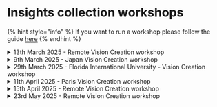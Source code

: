 # Insights collection workshops

{% hint style="info" %}
If you want to run a workshop please follow the guide [here](run-a-workshop.md)
{% endhint %}

<details>

<summary>13th March 2025 - Remote Vision Creation workshop</summary>

* [Session recording](https://drive.google.com/file/d/1UvL5tqy7C8tZbROvBCFcRE2JF90OEU3V/view?usp=sharing)&#x20;
* [Miro board](https://miro.com/app/board/uXjVIRD9358=/)

</details>

<details>

<summary>9th March 2025 - Japan Vision Creation workshop</summary>

* [Notes](https://product.cardano.intersectmbo.org/docs/workshops/japan-mar-2025)

</details>

<details>

<summary>29th March 2025 - Florida International University -  Vision Creation workshop</summary>

* Session recording (N/A)
* [Miro board](https://miro.com/app/board/uXjVIKkfemo=/)
* [Notes](https://product.cardano.intersectmbo.org/docs/workshops/fiu-mar-2025)

</details>

<details>

<summary>11th April 2025 - Paris Vision Creation workshop</summary>

* Audio recordings and transcripts \[[first](https://drive.google.com/file/d/1CtjchywORdX2aQ5FQmRJHRC3BbrPLhud/view?usp=drive_link)] \[[second](https://drive.google.com/file/d/1FH4yIIaoiGW-qZQHgO5KnJu-WDzu4ctm/view?usp=drive_link)] \[[third](https://drive.google.com/file/d/10scr2D_Es5fKSHPHt9p_oxFABUiIaPhg/view?usp=drive_link)]
* [Notes](https://docs.google.com/document/d/1BGR2ITouj1LGQtshK5CD7zw553U17iMLQST8LzpfyVw/edit?usp=drive_link)
* [Article](https://product.cardano.intersectmbo.org/docs/workshops/paris-apr-2025)

</details>

<details>

<summary>15th April 2025 - Remote Vision Creation workshop</summary>

* Session recording (coming soon)
* [Miro board](https://miro.com/app/board/uXjVICT9GGY=/?share_link_id=163232192460)

</details>

<details>

<summary>23rd May 2025 - Remote Vision Creation workshop</summary>

* [Session recording](https://drive.google.com/file/d/1ZtUGyHbDCFARA_G8iNIt9IgT3ph0LUYA/view?usp=sharing)
* [Miro board](https://miro.com/app/board/uXjVIz8eOgY=/?share_link_id=545136744907)

</details>
